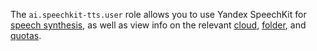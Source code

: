 The `ai.speechkit-tts.user` role allows you to use Yandex SpeechKit for [speech synthesis](../../../speechkit/tts/index.md), as well as view info on the relevant [cloud](../../../resource-manager/concepts/resources-hierarchy.md#cloud), [folder](../../../resource-manager/concepts/resources-hierarchy.md#folder), and [quotas](../../../speechkit/concepts/limits.md#speechkit-quotas).